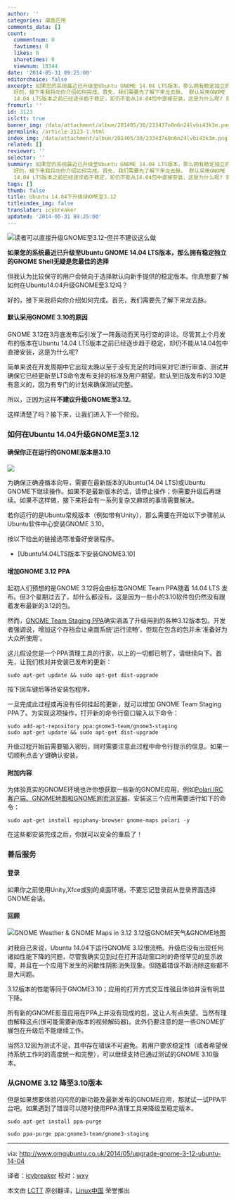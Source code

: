 ```yaml
---
author: ''
categories: 桌面应用
comments_data: []
count:
  commentnum: 0
  favtimes: 0
  likes: 0
  sharetimes: 0
  viewnum: 18344
date: '2014-05-31 09:25:00'
editorchoice: false
excerpt: 如果您的系统最近已升级至Ubuntu GNOME 14.04 LTS版本，那么拥有稳定独立的GNOME Shell无疑是您最佳的选择 但我认为比较保守的用户会倾向于选择默认向新手提供的稳定版本。你真想要了解如何在Ubuntu14.04升级GNOME至3.12吗？
  好的，接下来我将向你介绍如何完成。首先，我们需要先了解下来龙去脉。 默认采用GNOME 3.10的原因 GNOME 3.12在3月底发布后引发了一阵轰动而天马行空的评论。尽管其上个月发布的版本在Ubuntu
  14.04 LTS版本之前已经逐步趋于稳定，却仍不能从14.04包中直接安装，这是为什么呢? 简单来说在开发周期中它出现太晚以至
fromurl: ''
id: 3123
islctt: true
banner_img: /data/attachment/album/201405/30/233437o8n6n24lvbi43k3m.png
permalink: /article-3123-1.html
index_img: /data/attachment/album/201405/30/233437o8n6n24lvbi43k3m.png.thumb.jpg
related: []
reviewer: ''
selector: ''
summary: 如果您的系统最近已升级至Ubuntu GNOME 14.04 LTS版本，那么拥有稳定独立的GNOME Shell无疑是您最佳的选择 但我认为比较保守的用户会倾向于选择默认向新手提供的稳定版本。你真想要了解如何在Ubuntu14.04升级GNOME至3.12吗？
  好的，接下来我将向你介绍如何完成。首先，我们需要先了解下来龙去脉。 默认采用GNOME 3.10的原因 GNOME 3.12在3月底发布后引发了一阵轰动而天马行空的评论。尽管其上个月发布的版本在Ubuntu
  14.04 LTS版本之前已经逐步趋于稳定，却仍不能从14.04包中直接安装，这是为什么呢? 简单来说在开发周期中它出现太晚以至
tags: []
thumb: false
title: Ubuntu 14.04下升级GNOME至3.12
titleindex_img: false
translator: icybreaker
updated: '2014-05-31 09:25:00'
---
```


![读者可以直接升级GNOME至3.12-但并不建议这么做](/data/attachment/album/201405/30/233437o8n6n24lvbi43k3m.png)


**如果您的系统最近已升级至Ubuntu GNOME 14.04 LTS版本，那么拥有稳定独立的GNOME Shell无疑是您最佳的选择**


但我认为比较保守的用户会倾向于选择默认向新手提供的稳定版本。你真想要了解如何在Ubuntu14.04升级GNOME至3.12吗？


好的，接下来我将向你介绍如何完成。首先，我们需要先了解下来龙去脉。


#### 默认采用GNOME 3.10的原因


GNOME 3.12在3月底发布后引发了一阵轰动而天马行空的评论。尽管其上个月发布的版本在Ubuntu 14.04 LTS版本之前已经逐步趋于稳定，却仍不能从14.04包中直接安装，这是为什么呢?


简单来说在开发周期中它出现太晚以至于没有充足的时间来对它进行审查、测试并确保它已经更新至LTS命令发布支持的标准及用户期望。默认至旧版发布的3.10是有意义的，因为有专门的计划来确保测试完整。


所以，正因为这样**不建议升级GNOME至3.12**。


这样清楚了吗？接下来，让我们进入下一个阶段。


### 如何在Ubuntu 14.04升级GNOME至3.12


#### 确保你正在运行的GNOME版本是3.10


![](/data/attachment/album/201405/30/233438ohia8na7iie88n8a.jpg)


为确保正确遵循本向导，需要在最新版本的Ubuntu(14.04 LTS)或Ubuntu GNOME下继续操作。如果不是最新版本的话，请停止操作；你需要升级后再继续。如果不这样做，接下来将会有一系列复杂又麻烦的事情需要解决。


若你运行的是Ubuntu常规版本（例如带有Unity），那么需要在开始以下步骤前从Ubuntu软件中心安装GNOME 3.10。


按以下给出的链接选项准备好安装程序。


* [Ubuntu14.04LTS版本下安装GNOME3.10]


#### 增加GNOME 3.12 PPA


起初人们预想的是GNOME 3.12将会由标准GNOME Team PPA随着 14.04 LTS 发布。但3个星期过去了，却什么都没有。这是因为一些小的3.10软件包仍然没有跟着发布最新的3.12的包。


然而，[GNOME Team Staging PPA](https://launchpad.net/%7Egnome3-team/+archive/gnome3-staging?field.series_filter=trusty)确实涵盖了升级用到的各种3.12版本包。开发者强调说，增加这个存档会让桌面系统‘运行流畅’，但现在包含的包并未‘准备好为大众所使用’。


这儿假设您是一个PPA清理工具的行家，以上的一切都已明了，请继续向下。首先，让我们核对并安装已发布的更新：



```
sudo apt-get update && sudo apt-get dist-upgrade

```

按下回车键后等待安装包程序。


一旦完成此过程或再没有任何挂起的更新，就可以增加 GNOME Team Staging PPA了。为实现这项操作，打开新的命令行窗口输入以下命令：



```
sudo add-apt-repository ppa:gnome3-team/gnome3-staging
sudo apt-get update && sudo apt-get dist-upgrade

```

升级过程开始前需要输入密码，同时需要注意此过程中命令行提示的信息。如果一切顺利点击‘y’键确认安装。


#### 附加内容


为体验真实的GNOME环境也许你想获取一些新的GNOME应用，例如[Polari IRC客户端、GNOME地图和GNOME网页浏览器](http://www.omgubuntu.co.uk/2014/03/top-12-features-gnome-3-12)。安装这三个应用需要运行如下的命令：



```
sudo apt-get install epiphany-browser gnome-maps polari -y

```

在这些都安装完成之后，你就可以安全的重启了！


### 善后服务


#### 登录


如果你之前使用Unity,Xfce或别的桌面环境，不要忘记登录前从登录界面选择GNOME会话。


#### 回顾


![GNOME Weather & GNOME Maps in 3.12 3.12版GNOME天气&GNOME地图](/data/attachment/album/201405/30/233441o6aa9d5pij8am05w.jpg)


对我自己来说，Ubuntu 14.04下运行GNOME 3.12很流畅。升级后没有出现任何诸如性能下降的问题，尽管我确实见到过在打开活动窗口时的奇怪罕见的显示故障，并且在一个应用下发生的间歇性阴影消失现象。但随着错误不断消除这些都不是大问题。


3.12版本的性能等同于GNOME3.10；应用的打开方式交互性强且体验并没有明显下降。


所有新的GNOME影音应用在PPA上并没有现成的包，这让人有点失望。当然有理由解释这点(很可能需要新版本的视频解码器)。此外仍要注意的是一些GNOME扩展包在升级后不能继续工作。


当然3.12因为测试不足，其中存在错误不可避免。若用户要求稳定性（或者希望保持系统工作时的高度统一和完整），可以继续支持已通过测试的GNOME 3.10版本。


### 从GNOME 3.12 降至3.10版本


但是如果想要体验闪闪亮的新功能及最新发布的GNOME应用，那就试一试PPA平台吧。如果遇到了错误可以随时使用PPA清理工具来降级至稳定版本。



```
sudo apt-get install ppa-purge

sudo ppa-purge ppa:gnome3-team/gnome3-staging

```



---


via: <http://www.omgubuntu.co.uk/2014/05/upgrade-gnome-3-12-ubuntu-14-04>


译者：[icybreaker](https://github.com/icybreaker) 校对：[wxy](https://github.com/wxy)


本文由 [LCTT](https://github.com/LCTT/TranslateProject) 原创翻译，[Linux中国](http://linux.cn/) 荣誉推出